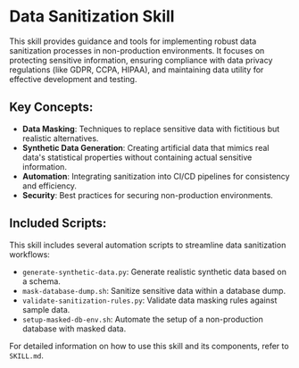 # Data Sanitization Skill

This skill provides guidance and tools for implementing robust data sanitization processes in non-production environments. It focuses on protecting sensitive information, ensuring compliance with data privacy regulations (like GDPR, CCPA, HIPAA), and maintaining data utility for effective development and testing.

## Key Concepts:

*   **Data Masking**: Techniques to replace sensitive data with fictitious but realistic alternatives.
*   **Synthetic Data Generation**: Creating artificial data that mimics real data's statistical properties without containing actual sensitive information.
*   **Automation**: Integrating sanitization into CI/CD pipelines for consistency and efficiency.
*   **Security**: Best practices for securing non-production environments.

## Included Scripts:

This skill includes several automation scripts to streamline data sanitization workflows:

*   `generate-synthetic-data.py`: Generate realistic synthetic data based on a schema.
*   `mask-database-dump.sh`: Sanitize sensitive data within a database dump.
*   `validate-sanitization-rules.py`: Validate data masking rules against sample data.
*   `setup-masked-db-env.sh`: Automate the setup of a non-production database with masked data.

For detailed information on how to use this skill and its components, refer to `SKILL.md`.